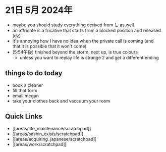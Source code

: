 # 21日 5月 2024年
- maybe you should study everything derived from し as well
- an affricate is a fricative that starts from a blocked position and released (dz)
- It's annoying how I have no idea when the private call is coming (and that it is possible that it won't come)
- (5:54午後) finished beyond the storm, next up, is true colours
  - unless you want to replay life is strange 2 and get a different ending


## things to do today
- book a cleaner
- fill that form
- email megan
- take your clothes back and vaccuum your room



## Quick Links
- [[areas/life_maintenance/scratchpad]]
- [[areas/sashin_exists/scratchpad]]
- [[areas/acquiring_japanese/scratchpad]]
- [[areas/work/scratchpad]]
